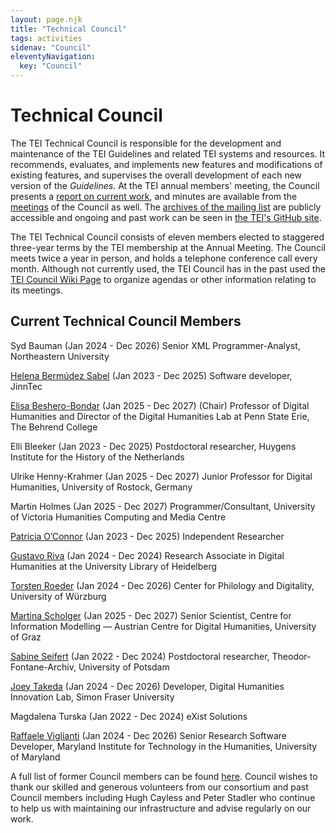 ```yaml
---
layout: page.njk
title: "Technical Council"
tags: activities
sidenav: "Council"
eleventyNavigation:
  key: "Council"
---
```

# Technical Council

The TEI Technical Council is responsible for the development and maintenance of the TEI Guidelines and related TEI systems and resources. It recommends, evaluates, and implements new features and modifications of existing
features, and supervises the overall development of each new version of the *Guidelines*. At the TEI annual members' meeting, the Council presents a [report on current work](Reports/), and minutes are available from
the [meetings](Meetings/) of the Council as well. The [archives
of the mailing list](https://lists.tei-c.org/archives/list/tei-council@lists.tei-c.org/) are publicly accessible and ongoing and past work can be seen in [the TEI's GitHub site](https://github.com/TEIC).

The TEI Technical Council consists of eleven members elected to
staggered three\-year terms by the TEI membership at the Annual Meeting. The
Council meets twice a year in person, and holds a telephone conference call
every month. Although not currently used, the TEI Council has in the past used the [TEI Council Wiki Page](https://wiki.tei-c.org/index.php/Council)
to organize agendas or other information relating to its meetings.

## Current Technical Council Members

Syd Bauman (Jan 2024 \- Dec 2026\)
Senior XML Programmer\-Analyst, Northeastern University

[Helena Bermúdez Sabel](https://helenasabel.github.io/) (Jan 2023 \- Dec 2025\)
Software developer, JinnTec

[Elisa Beshero\-Bondar](https://newtfire.org) (Jan 2025 \- Dec 2027\) (Chair)
Professor of Digital Humanities and Director of the Digital Humanities Lab at Penn State Erie, The Behrend College

Elli Bleeker (Jan 2023 \- Dec 2025)
Postdoctoral researcher, Huygens Institute for the History of the Netherlands

Ulrike Henny\-Krahmer (Jan 2025 \- Dec 2027\)
Junior Professor for Digital Humanities, University of Rostock, Germany

Martin Holmes (Jan 2025 \- Dec 2027\)
Programmer/Consultant, University of Victoria Humanities Computing and Media Centre

[Patricia O’Connor](https://trishaoconnor.com/) (Jan 2023 \- Dec 2025\)
Independent Researcher

[Gustavo Riva](http://gustavofernandezriva.com/aboutme) (Jan 2024 \- Dec 2024\)
Research Associate in Digital Humanities at the University Library of Heidelberg

[Torsten Roeder](https://www.uni-wuerzburg.de/zpd/zentrum/team/roeder-torsten/) (Jan 2024 \- Dec 2026\)
Center for Philology and Digitality, University of Würzburg

[Martina Scholger](https://online.uni-graz.at/kfu_online/wbForschungsportal.cbShowPortal?pPersonNr=50869&pMode=E) (Jan 2025 \- Dec 2027\)
Senior Scientist, Centre for Information Modelling — Austrian Centre for Digital Humanities, University of Graz

[Sabine Seifert](https://www.fontanearchiv.de/ueber-uns/team/sabine-seifert) (Jan 2022 \- Dec 2024\)
Postdoctoral researcher, Theodor\-Fontane\-Archiv, University of Potsdam

[Joey Takeda](https://joeytakeda.github.io/) (Jan 2024 \- Dec 2026\)
Developer, Digital Humanities Innovation Lab, Simon Fraser University

Magdalena Turska (Jan 2022 \- Dec 2024\)
eXist Solutions

[Raffaele Viglianti](http://mith.umd.edu/people/raffaele-viglianti/) (Jan 2024 \- Dec 2026\)
Senior Research Software Developer, Maryland Institute for Technology in the Humanities, University of Maryland

A full list of former Council members can be found [here](/release/doc/tei-p5-doc/en/html/FM1.html). Council wishes to thank our skilled and generous volunteers from our consortium and past Council members including Hugh Cayless and Peter Stadler who continue to help us with maintaining our infrastructure and advise regularly on our work.
